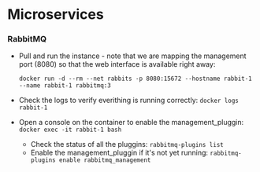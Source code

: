 # Microservices

### RabbitMQ
* Pull and run the instance - note that we are mapping the management port (8080) so that the web interface is available right away:

  `docker run -d --rm --net rabbits -p 8080:15672 --hostname rabbit-1 --name rabbit-1 rabbitmq:3`
  
* Check the logs to verify everithing is running correctly: `docker logs rabbit-1`
* Open a console on the container to enable the management_pluggin: `docker exec -it rabbit-1 bash`
  * Check the status of all the pluggins: `rabbitmq-plugins list`
  * Enable the management_pluggin if it's not yet running: `rabbitmq-plugins enable rabbitmq_management`
